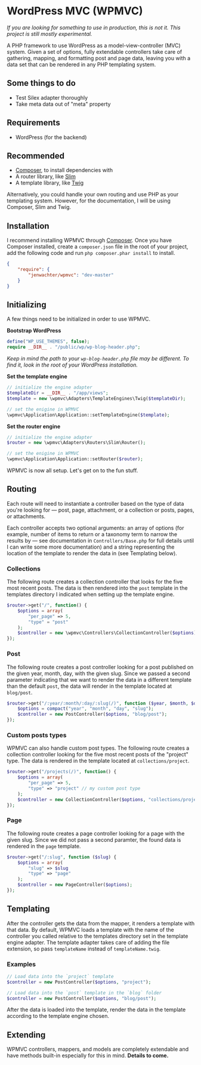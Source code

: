# WordPress MVC (WPMVC)

_If you are looking for something to use in production, this is not it. This project is still mostly experimental._

A PHP framework to use WordPress as a model-view-controller (MVC) system.  Given a set of options, fully extendable controllers take care of gathering, mapping, and formatting post and page data, leaving you with a data set that can be rendered in any PHP templating system.


## Some things to do
* Test Silex adapter thoroughly
* Take meta data out of "meta" property


## Requirements
* WordPress (for the backend)


## Recommended
* [Composer](http://getcomposer.org/), to install dependencies with
* A router library, like [Slim](http://www.slimframework.com/)
* A template library, like [Twig](http://twig.sensiolabs.org/)

Alternatively, you could handle your own routing and use PHP as your templating system. However, for the documentation, I will be using Composer, Slim and Twig.


## Installation

I recommend installing WPMVC through [Composer](http://getcomposer.org/). Once you have Composer installed, create a `composer.json` file in the root of your project, add the following code and run `php composer.phar install` to install.

```json
{
    "require": {
        "jenwachter/wpmvc": "dev-master"
    }
}
```


## Initializing

A few things need to be initialized in order to use WPMVC.

__Bootstrap WordPress__

```php
define("WP_USE_THEMES", false);
require __DIR__ . "/public/wp/wp-blog-header.php";
```

_Keep in mind the path to your `wp-blog-header.php` file may be different. To find it, look in the root of your WordPress installation._


__Set the template engine__

```php
// initialize the engine adapter
$templateDir = __DIR__ . "/app/views";
$template = new \wpmvc\Adapters\TemplateEngines\Twig($templateDir);

// set the enigine in WPMVC
\wpmvc\Application\Application::setTemplateEngine($template);
```


__Set the router engine__

```php
// initialize the engine adapter
$router = new \wpmvc\Adapters\Routers\Slim\Router();

// set the enigine in WPMVC
\wpmvc\Application\Application::setRouter($router);
```

WPMVC is now all setup. Let's get on to the fun stuff.

## Routing
Each route will need to instantiate a controller based on the type of data you're looking for &mdash; post, page, attachment, or a collection or posts, pages, or attachments.

Each controller accepts two optional arguments: an array of options (for example, number of items to return or a taxonomy term to narrow the results by &mdash; see documentation in `Controllers/Base.php` for full details until I can write some more documentation) and a string representing the location of the template to render the data in (see Templating below).

### Collections
The following route creates a collection controller that looks for the five most recent posts. The data is then rendered into the `post` template in the templates directory I indicated when setting up the template engine.

```php
$router->get("/", function() {
    $options = array(
        "per_page" => 5,
        "type" = "post"
    );
    $controller = new \wpmvc\Controllers\CollectionController($options);
});
```


### Post
The following route creates a post controller looking for a post published on the given year, month, day, with the given slug. Since we passed a second parameter indicating that we want to render the data in a different template than the default `post`, the data will render in the template located at `blog/post`.

```php
$router->get("/:year/:month/:day/:slug(/)", function ($year, $month, $day, $slug) {
    $options = compact("year", "month", "day", "slug");
    $controller = new PostController($options, "blog/post");
});
```


### Custom posts types
WPMVC can also handle custom post types. The following route creates a collection controller looking for the five most recent posts of the "project" type. The data is rendered in the template located at `collections/project`.

```php
$router->get("/projects(/)", function() {
    $options = array(
        "per_page" => 5,
        "type" => "project" // my custom post type
    );
    $controller = new CollectionController($options, "collections/project");
});
```


### Page
The following route creates a page controller looking for a page with the given slug. Since we did not pass a second paramter, the found data is rendered in the `page` template.

```php
$router->get("/:slug", function ($slug) {
    $options = array(
        "slug" => $slug
        "type" => "page"
    );
    $controller = new PageController($options);
});
```



## Templating
After the controller gets the data from the mapper, it renders a template with that data. By default, WPMVC loads a template with the name of the controller you called relative to the templates directory set in the template engine adapter. The template adapter takes care of adding the file extension, so pass `templateName` instead of `templateName.twig`.

### Examples

```php
// Load data into the `project` template
$controller = new PostController($options, "project");

// Load data into the `post` template in the `blog` folder
$controller = new PostController($options, "blog/post");
```

After the data is loaded into the template, render the data in the template according to the template engine chosen.



## Extending
WPMVC controllers, mappers, and models are completely extendable and have methods built-in especially for this in mind. __Details to come.__